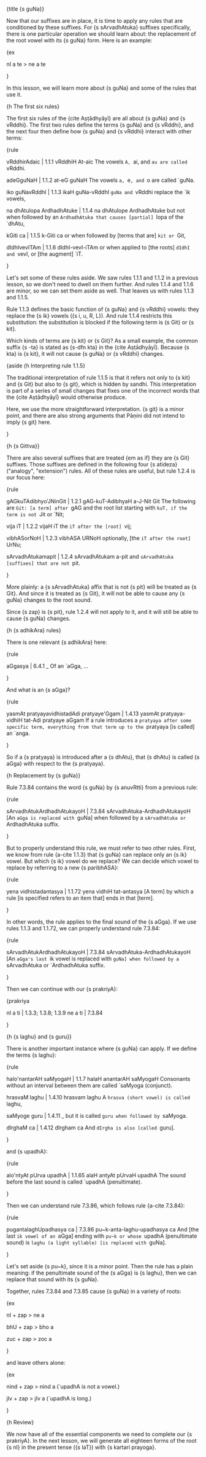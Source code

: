 {title {s guNa}}

Now that our suffixes are in place, it is time to apply any rules that are
conditioned by these suffixes. For {s sArvadhAtuka} suffixes specifically,
there is one particular operation we should learn about: the replacement of the
root vowel with its {s guNa} form. Here is an example:

{ex

nI a te > ne a te

}

In this lesson, we will learn more about {s guNa} and some of the rules that
use it.


{h The first six rules}

The first six rules of the {cite Aṣṭādhyāyī} are all about {s guNa} and {s
vRddhi}. The first two rules define the terms {s guNa} and {s vRddhi}, and the
next four then define how {s guNa} and {s vRddhi} interact with other terms:

{rule

vRddhirAdaic | 1.1.1
vRddhiH At-aic
The vowels `A, `ai, and `au are called `vRddhi.

adeGguNaH | 1.1.2
at-eG guNaH
The vowels `a, `e`, and `o are called `guNa.

iko guNavRddhI | 1.1.3
ikaH guNa-vRddhI
`guNa and `vRddhi replace the `ik vowels,

na dhAtulopa ArdhadhAtuke | 1.1.4 
na dhAtulope ArdhadhAtuke
but not when followed by an `ArdhadhAtuka that causes [partial] `lopa of the
`dhAtu,

kGiti ca | 1.1.5 
k-Giti ca
or when followed by [terms that are] `kit or `Git,

dIdhIvevITAm | 1.1.6 
dIdhI-vevI-iTAm
or when applied to [the roots] `dIdhI and `vevI, or [the augment] `iT.

}

Let's set some of these rules aside. We saw rules 1.1.1 and 1.1.2 in a previous
lesson, so we don't need to dwell on them further. And rules 1.1.4 and 1.1.6
are minor, so we can set them aside as well. That leaves us with rules 1.1.3
and 1.1.5.

Rule 1.1.3 defines the basic function of {s guNa} and {s vRddhi} vowels: they
replace the {s ik} vowels ({s i, u, R, L}). And rule 1.1.4 restricts this
substitution: the substitution is blocked if the following term is {s Git} or
{s kit}.

Which kinds of terms are {s kit} or {s Git}? As a small example, the common
suffix {s -ta} is stated as {s-dfn kta} in the {cite Aṣṭādhyāyī}. Because {s
kta} is {s kit}, it will not cause {s guNa} or {s vRddhi} changes.


{aside
{h Interpreting rule 1.1.5}

The traditional interpretation of rule 1.1.5 is that it refers not only to {s
kit} and {s Git} but also to {s git}, which is hidden by sandhi. This
interpretation is part of a series of small changes that fixes one of the
incorrect words that the {cite Aṣṭādhyāyī} would otherwise produce.

Here, we use the more straightforward interpretation. {s git} is a minor point,
and there are also strong arguments that Pāṇini did not intend to imply {s git}
here.

}


{h {s Gittva}}

There are also several suffixes that are treated {em as if} they are {s Git}
suffixes.  Those suffixes are defined in the following four {s atideza}
("analogy", "extension") rules. All of these rules are useful, but rule 1.2.4
is our focus here:

{rule

gAGkuTAdibhyo'JNinGit | 1.2.1 
gAG-kuT-AdibhyaH a-J-Nit Git
The following are `Git: [a term] after `gAG and the root list starting with
`kuT, if the term is not `Jit or `Nit;

vija iT | 1.2.2 
vijaH iT
the `iT after the [root] `vij;

vibhASorNoH | 1.2.3 
vibhASA URNoH
optionally, [the `iT after the root] `UrNu;

sArvadhAtukamapit | 1.2.4 
sArvadhAtukam a-pit
and `sArvadhAtuka [suffixes] that are not `pit.

}

More plainly: a {s sArvadhAtuka} affix that is not {s pit} will be treated as
{s Git}. And since it is treated as {s Git}, it will not be able to cause any
{s guNa} changes to the root sound.

Since {s zap} is {s pit}, rule 1.2.4 will not apply to it, and it will still be
able to cause {s guNa} changes.


{h {s adhikAra} rules}

There is one relevant {s adhikAra} here:

{rule

aGgasya | 6.4.1
_
Of an `aGga, &hellip;

}

And what is an {s aGga}?

{rule

yasmAt pratyayavidhistadAdi pratyaye'Ggam | 1.4.13 
yasmAt pratyaya-vidhiH tat-Adi pratyaye aGgam
If a rule introduces a `pratyaya after some specific term, everything from that
term up to the `pratyaya [is called] an `anga.

}

So if a {s pratyaya} is introduced after a {s dhAtu}, that {s dhAtu} is called
{s aGga} with respect to the {s pratyaya}.


{h Replacement by {s guNa}}

Rule 7.3.84 contains the word {s guNa} by {s anuvRtti} from a previous rule:

{rule

sArvadhAtukArdhadhAtukayoH | 7.3.84 
sArvadhAtuka-ArdhadhAtukayoH
[An `aGga is replaced with `guNa] when followed by a `sArvadhAtuka or
`ArdhadhAtuka suffix.

}

But to properly understand this rule, we must refer to two other rules.
First, we know from rule {a-cite 1.1.3} that {s guNa} can replace only an
{s ik} vowel. But which {s ik} vowel do we replace? We can decide which vowel
to replace by referring to a new {s paribhASA}:

{rule

yena vidhistadantasya | 1.1.72
yena vidhiH tat-antasya
[A term] by which a rule [is specified refers to an item that] ends in that
[term].

}

In other words, the rule applies to the final sound of the {s aGga}. If we use
rules 1.1.3 and 1.1.72, we can properly understand rule 7.3.84:

{rule

sArvadhAtukArdhadhAtukayoH | 7.3.84 
sArvadhAtuka-ArdhadhAtukayoH
[An `aGga's last `ik vowel is replaced with `guNa] when followed by a
`sArvadhAtuka or `ArdhadhAtuka suffix.

}

Then we can continue with our {s prakriyA}:

{prakriya

nI a ti | 1.3.3; 1.3.8; 1.3.9
ne a ti | 7.3.84

}


{h {s laghu} and {s guru}}

There is another important instance where {s guNa} can apply. If we define the
terms {s laghu}:

{rule 

halo'nantarAH saMyogaH | 1.1.7 
halaH anantarAH saMyogaH
Consonants without an interval between them are called `saMyoga (conjunct).

hrasvaM laghu | 1.4.10 
hrasvam laghu
A `hrasva (short vowel) is called `laghu,

saMyoge guru | 1.4.11 
_
but it is called `guru when followed by `saMyoga.

dIrghaM ca | 1.4.12 
dIrgham ca
And `dIrgha is also [called `guru].

}

and {s upadhA}:

{rule

alo'ntyAt pUrva upadhA | 1.1.65 
alaH antyAt pUrvaH upadhA
The sound before the last sound is called `upadhA (penultimate).

}

Then we can understand rule 7.3.86, which follows rule {a-cite 7.3.84}:

{rule

pugantalaghUpadhasya ca | 7.3.86
pu~k-anta-laghu-upadhasya ca
And [the last `ik vowel of an `aGga] ending with `pu~k or whose `upadhA
(penultimate sound) is `laghu (a light syllable) [is replaced with `guNa].

}

Let's set aside {s pu~k}, since it is a minor point. Then the rule has a plain
meaning: if the penultimate sound of the {s aGga} is {s laghu}, then we can
replace that sound with its {s guNa}.

Together, rules 7.3.84 and 7.3.85 cause {s guNa} in a variety of roots:

{ex

nI + zap > ne a

bhU + zap > bho a

zuc + zap > zoc a

}

and leave others alone:

{ex

nind + zap > nind a
(`upadhA is not a vowel.)

jIv + zap > jIv a
(`upadhA is long.)

}


{h Review}

We now have all of the essential components we need to complete our {s
prakriyA}. In the next lesson, we will generate all eighteen forms of the root
{s nI} in the present tense ({s laT}) with {s kartari prayoga}.
